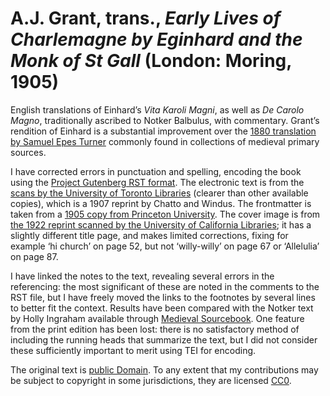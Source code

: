 # A.J. Grant, trans., *Early Lives of Charlemagne by Eginhard and the Monk of St Gall* (London: Moring, 1905)

English translations of Einhard’s *Vita Karoli Magni*, as well as *De Carolo Magno*, traditionally ascribed to Notker Balbulus, with commentary. Grant’s rendition of Einhard is a substantial improvement over the [1880 translation by Samuel Epes Turner](http://catalog.hathitrust.org/Record/000455670) commonly found in collections of medieval primary sources.

I have corrected errors in punctuation and spelling, encoding the book using the [Project Gutenberg RST format](http://epubmaker.pglaf.org). The electronic text is from the [scans by the University of Toronto Libraries](https://archive.org/details/earlylivesofchar00einh) (clearer than other available copies), which is a 1907 reprint by Chatto and Windus. The frontmatter is taken from a [1905 copy from Princeton University](http://catalog.hathitrust.org/Record/009022209). The cover image is from [the 1922 reprint scanned by the University of California Libraries](https://archive.org/details/earlylivesofchar00einhiala); it has a slightly different title page, and makes limited corrections, fixing for example ‘hi church’ on page 52, but not ‘willy-willy’ on page 67 or ‘Allelulia’ on page 87.

I have linked the notes to the text, revealing several errors in the referencing: the most significant of these are noted in the comments to the RST file, but I have freely moved the links to the footnotes by several lines to better fit the context. Results have been compared with the Notker text by Holly Ingraham available through [Medieval Sourcebook](http://legacy.fordham.edu/halsall/basis/stgall-charlemagne.asp). One feature from the print edition has been lost: there is no satisfactory method of including the running heads that summarize the text, but I did not consider these sufficiently important to merit using TEI for encoding.

The original text is [public Domain](https://creativecommons.org/publicdomain/mark/1.0/). To any extent that my contributions may be subject to copyright in some jurisdictions, they are licensed [CC0](https://creativecommons.org/publicdomain/mark/1.0/).
